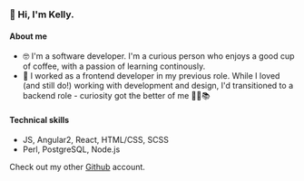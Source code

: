 ### 👋 Hi, I'm Kelly.

#### About me
- 🤓 I'm a software developer. I'm a curious person who enjoys a good cup of coffee, with a passion of learning continously. 
- 🌱 I worked as a frontend developer in my previous role. While I loved (and still do!) working with development and design, I'd transitioned to a backend role - curiosity got the better of me 👩‍🎓📚

#### Technical skills

- JS, Angular2, React, HTML/CSS, SCSS
- Perl, PostgreSQL, Node.js

Check out my other [Github](https://github.com/kelly-binary) account.

